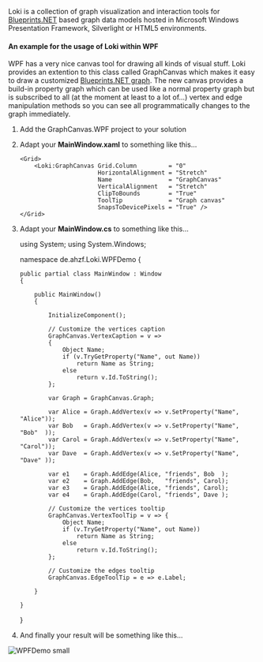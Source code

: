 Loki is a collection of graph visualization and interaction tools for
[Blueprints.NET](http://github.com/ahzf/Blueprints.NET) based graph
data models hosted in Microsoft Windows Presentation Framework,
Silverlight or HTML5 environments.

#### An example for the usage of Loki within WPF

WPF has a very nice canvas tool for drawing all kinds of visual stuff.
Loki provides an extention to this class called GraphCanvas which makes
it easy to draw a customized 
[Blueprints.NET graph](http://github.com/ahzf/Blueprints.NET). The
new canvas provides a build-in property graph which can be used like a
normal property graph but is subscribed to all (at the moment at least
to a lot of...) vertex and edge manipulation methods so you can see
all programmatically changes to the graph immediately.

 1) Add the GraphCanvas.WPF project to your solution

 2) Adapt your **MainWindow.xaml** to something like this...

    <Window x:Class    = "de.ahzf.Loki.WPFDemo.MainWindow"
            xmlns      = "http://schemas.microsoft.com/winfx/2006/xaml/presentation"
            xmlns:x    = "http://schemas.microsoft.com/winfx/2006/xaml"
            xmlns:Loki = "clr-namespace:de.ahzf.Vanaheimr.Loki;assembly=GraphCanvas"
            Title      = "Loki WPFDemo"
            Height     = "400"
            Width      = "600">

        <Grid>
            <Loki:GraphCanvas Grid.Column         = "0"
                              HorizontalAlignment = "Stretch"
                              Name                = "GraphCanvas"
                              VerticalAlignment   = "Stretch"
                              ClipToBounds        = "True"
                              ToolTip             = "Graph canvas"
                              SnapsToDevicePixels = "True" />
        </Grid>

    </Window>


 3) Adapt your **MainWindow.cs** to something like this...

    using System;
    using System.Windows;

    namespace de.ahzf.Loki.WPFDemo
    {

        public partial class MainWindow : Window
        {

            public MainWindow()
            {

                InitializeComponent();

                // Customize the vertices caption
                GraphCanvas.VertexCaption = v =>
                {
                    Object Name;
                    if (v.TryGetProperty("Name", out Name))
                        return Name as String;
                    else
                        return v.Id.ToString();
                };

                var Graph = GraphCanvas.Graph;

                var Alice = Graph.AddVertex(v => v.SetProperty("Name", "Alice"));
                var Bob   = Graph.AddVertex(v => v.SetProperty("Name", "Bob"  ));
                var Carol = Graph.AddVertex(v => v.SetProperty("Name", "Carol"));
                var Dave  = Graph.AddVertex(v => v.SetProperty("Name", "Dave" ));

                var e1    = Graph.AddEdge(Alice, "friends", Bob  );
                var e2    = Graph.AddEdge(Bob,   "friends", Carol);
                var e3    = Graph.AddEdge(Alice, "friends", Carol);
                var e4    = Graph.AddEdge(Carol, "friends", Dave );

                // Customize the vertices tooltip
                GraphCanvas.VertexToolTip = v => {
                    Object Name;
                    if (v.TryGetProperty("Name", out Name))
                        return Name as String;
                    else
                        return v.Id.ToString();
                };

                // Customize the edges tooltip
                GraphCanvas.EdgeToolTip = e => e.Label;

            }

        }

    }

 4) And finally your result will be something like this...

![WPFDemo small](http://github.com/ahzf/Loki/wiki/Loki.WPF_small.png)

